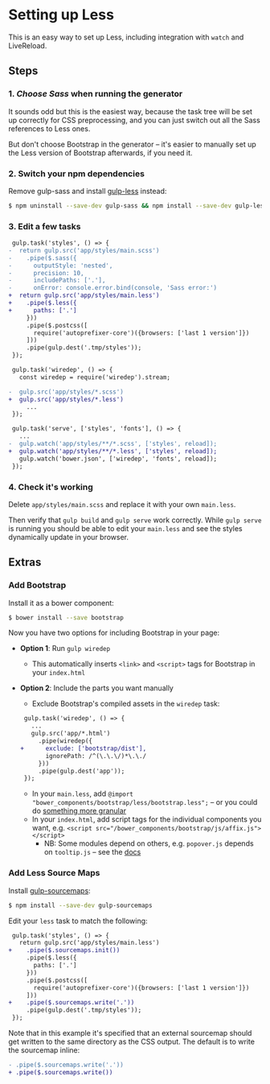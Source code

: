 # Setting up Less

This is an easy way to set up Less, including integration with `watch` and LiveReload.


## Steps

### 1. *Choose Sass* when running the generator

It sounds odd but this is the easiest way, because the task tree will be set up correctly for CSS preprocessing, and you can just switch out all the Sass references to Less ones.

But don't choose Bootstrap in the generator – it's easier to manually set up the Less version of Bootstrap afterwards, if you need it.

### 2. Switch your npm dependencies

Remove gulp-sass and install [gulp-less](https://github.com/plus3network/gulp-less) instead:

```sh
$ npm uninstall --save-dev gulp-sass && npm install --save-dev gulp-less
```

### 3. Edit a few tasks

```diff
 gulp.task('styles', () => {
-  return gulp.src('app/styles/main.scss')
-    .pipe($.sass({
-      outputStyle: 'nested',
-      precision: 10,
-      includePaths: ['.'],
-      onError: console.error.bind(console, 'Sass error:')
+  return gulp.src('app/styles/main.less')
+    .pipe($.less({
+      paths: ['.']
     }))
     .pipe($.postcss([
       require('autoprefixer-core')({browsers: ['last 1 version']})
     ]))
     .pipe(gulp.dest('.tmp/styles'));
 });
```

```diff
 gulp.task('wiredep', () => {
   const wiredep = require('wiredep').stream;

-  gulp.src('app/styles/*.scss')
+  gulp.src('app/styles/*.less')
     ...
 });
```

```diff
 gulp.task('serve', ['styles', 'fonts'], () => {
   ...
-  gulp.watch('app/styles/**/*.scss', ['styles', reload]);
+  gulp.watch('app/styles/**/*.less', ['styles', reload]);
   gulp.watch('bower.json', ['wiredep', 'fonts', reload]);
 });
```

### 4. Check it's working

Delete `app/styles/main.scss` and replace it with your own `main.less`.

Then verify that `gulp build` and `gulp serve` work correctly. While `gulp serve` is running you should be able to edit your `main.less` and see the styles dynamically update in your browser.


## Extras

### Add Bootstrap

Install it as a bower component:

```sh
$ bower install --save bootstrap
```

Now you have two options for including Bootstrap in your page:

- **Option 1**: Run `gulp wiredep`
  - This automatically inserts `<link>` and `<script>` tags for Bootstrap in your `index.html`

- **Option 2**: Include the parts you want manually

  - Exclude Bootstrap's compiled assets in the `wiredep` task:

  ```diff
   gulp.task('wiredep', () => {
     ...
     gulp.src('app/*.html')
       .pipe(wiredep({
  +      exclude: ['bootstrap/dist'],
         ignorePath: /^(\.\.\/)*\.\./
       }))
       .pipe(gulp.dest('app'));
   });
  ```
  - In your `main.less`, add `@import "bower_components/bootstrap/less/bootstrap.less";` – or you could do [something more granular](http://www.helloerik.com/bootstrap-3-less-workflow-tutorial)
  - In your `index.html`, add script tags for the individual components you want, e.g. `<script src="/bower_components/bootstrap/js/affix.js"></script>`
    - NB: Some modules depend on others, e.g. `popover.js` depends on `tooltip.js` – see the [docs](http://getbootstrap.com/javascript/)


### Add Less Source Maps

Install [gulp-sourcemaps](https://github.com/floridoo/gulp-sourcemaps):

```sh
$ npm install --save-dev gulp-sourcemaps
```

Edit your `less` task to match the following:

```diff
 gulp.task('styles', () => {
   return gulp.src('app/styles/main.less')
+    .pipe($.sourcemaps.init())
     .pipe($.less({
       paths: ['.']
     }))
     .pipe($.postcss([
       require('autoprefixer-core')({browsers: ['last 1 version']})
     ]))
+    .pipe($.sourcemaps.write('.'))
     .pipe(gulp.dest('.tmp/styles'));
 });
```

Note that in this example it's specified that an external sourcemap should get written to the same directory as the CSS output. The default is to write the sourcemap inline:

```diff
- .pipe($.sourcemaps.write('.'))
+ .pipe($.sourcemaps.write())
```
